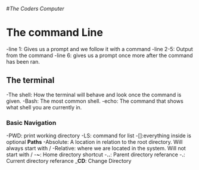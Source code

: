 #*The Coders Computer*

# The command Line
 -line 1: Gives us a prompt and we follow it with a command
 -line 2-5: Output from the command
 -line 6: gives us a prompt once more after the command has been ran.
 
 ## The terminal
 -The shell: How the terminal will behave and look once the command is given.
  -Bash: The most common shell.
  -echo: The command that shows what shell you are currently in.
  
  ### Basic Navigation
-PWD: print working directory 
-LS: command for list
-[]:everything inside is optional
**Paths**
-Absolute: A location in relation to the root directory. Will always start with /
-Relative: where we are located in the system. Will not start with /
-**~**: Home directory shortcut
-**..**: Parent directory referance 
-**.**: Current directory referance
_**CD**: Change Directory
